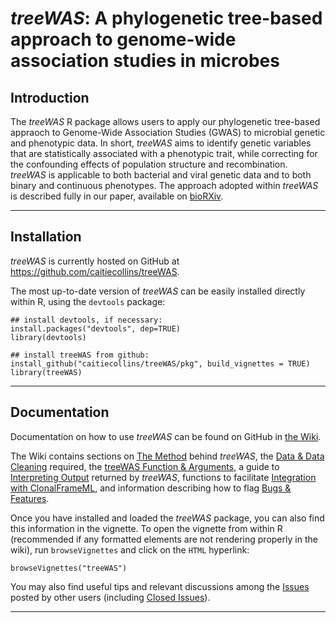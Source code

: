 <!--
---
output:
  html_document:
    keep_md: yes
---

-->

# *treeWAS*: A phylogenetic tree-based approach to genome-wide association studies in microbes


<!-- ########################################################################################################## -->
## Introduction
<!-- ########################################################################################################## -->

The *treeWAS* R package allows users to apply our phylogenetic tree-based appraoch to Genome-Wide Association Studies (GWAS) to microbial genetic and phenotypic data. In short, *treeWAS* aims to identify genetic variables that are statistically associated with a phenotypic trait, while correcting for the confounding effects of population structure and recombination. *treeWAS* is applicable to both bacterial and viral genetic data and to both binary and continuous phenotypes. The approach adopted within *treeWAS* is described fully in our paper, available on [bioRXiv](http://www.biorxiv.org/content/early/2017/05/22/140798).



***

<!-- ########################################################################################################## -->
## Installation
<!-- ########################################################################################################## -->

*treeWAS* is currently hosted on GitHub at <https://github.com/caitiecollins/treeWAS>.  
<!-- ([https://github.com/caitiecollins/treeWAS](https://github.com/caitiecollins/treeWAS)).-->

The most up-to-date version of *treeWAS* can be easily installed directly within R, using the `devtools` package: 


```{r, eval=FALSE, highlight=TRUE}
## install devtools, if necessary:
install.packages("devtools", dep=TRUE)
library(devtools)

## install treeWAS from github:
install_github("caitiecollins/treeWAS/pkg", build_vignettes = TRUE)
library(treeWAS)
```


***

<!-- ########################################################################################################## -->
## Documentation
<!-- ########################################################################################################## -->

Documentation on how to use *treeWAS* can be found on GitHub in [the Wiki](https://github.com/caitiecollins/treeWAS/wiki). 


The Wiki contains sections on [The Method](https://github.com/caitiecollins/treeWAS/wiki/1.-How-treeWAS-Works) behind *treeWAS*, 
the [Data & Data Cleaning](https://github.com/caitiecollins/treeWAS/wiki/2.-Data-&-Data-Cleaning) required, 
the [treeWAS Function & Arguments](https://github.com/caitiecollins/treeWAS/wiki/3.-treeWAS-Function-&-Arguments), 
a guide to [Interpreting Output](https://github.com/caitiecollins/treeWAS/wiki/4.-Interpreting-Output) returned by *treeWAS*, 
functions to facilitate [Integration with ClonalFrameML](https://github.com/caitiecollins/treeWAS/wiki/5.-ClonalFrameML-Integration), 
and information describing how to flag [Bugs & Features](https://github.com/caitiecollins/treeWAS/wiki/6.-Bugs-&-Features).



Once you have installed and loaded the *treeWAS* package, you can also find this information in the vignette. 
To open the vignette from within R (recommended if any formatted elements are not rendering properly in the wiki), 
run `browseVignettes` and click on the `HTML` hyperlink:


```{r, eval=FALSE}
browseVignettes("treeWAS")
```

You may also find useful tips and relevant discussions among the [Issues](https://github.com/caitiecollins/treeWAS/issues) posted by other users (including [Closed Issues](https://github.com/caitiecollins/treeWAS/issues?q=is%3Aissue+is%3Aclosed)).


***
